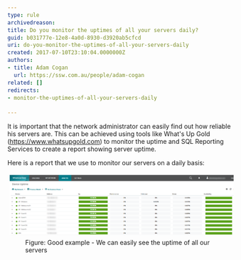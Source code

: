 ```yaml
---
type: rule
archivedreason: 
title: Do you monitor the uptimes of all your servers daily?
guid: b031777e-12e8-4a0d-8930-d3920ab5cfcd
uri: do-you-monitor-the-uptimes-of-all-your-servers-daily
created: 2017-07-10T23:10:04.0000000Z
authors:
- title: Adam Cogan
  url: https://ssw.com.au/people/adam-cogan
related: []
redirects:
- monitor-the-uptimes-of-all-your-servers-daily

---
```


It is important that the network administrator can easily find out how reliable his servers are. This can be achieved using tools like What's Up Gold (https://www.whatsupgold.com) to monitor the uptime and SQL Reporting Services to create a report showing server uptime.

Here is a report that we use to monitor our servers on a daily basis:

<!--endintro-->
<dl class="goodImage"><dt><img src="WuGReport.png" alt="WuGReport.png" style="margin:5px;width:808px;"><br></dt><dd>Figure: Good example - We can easily see the uptime of all our servers</dd></dl>
